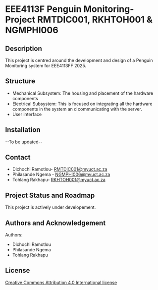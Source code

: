 # EEE4113F Penguin Monitoring-Project RMTDIC001, RKHTOH001 & NGMPHI006

## Description
This project is centred around the development and design of a Penguin Monitoring system for EEE4113FF 2025. 

## Structure
* Mechanical Subsystem: The housing and placement of the hardware components
* Electrical Subsystem: This is focused on integrating all the hardware components in the system an d communicating with the server. 
* User interface

## Installation
--To be updated-- 


## Contact
* Dichochi Ramotlou- RMTDIC001@myuct.ac.za
* Philasande Ngema - NGMPHI006@myuct.ac.za
* Tohlang Rakhapu- RKHTOH001@myuct.ac.za


## Project Status and Roadmap
This project is actively under developement.

## Authors and Acknowledgement
Authors:
* Dichochi Ramotlou
* Philasande Ngema
* Tohlang Rakhapu


## License
[Creative Commons Attribution 4.0 International license](https://choosealicense.com/licenses/cc-by-4.0/)
